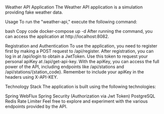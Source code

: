 Weather API Application
The Weather API application is a simulation providing fake weather data.

Usage
To run the "weather-api," execute the following command:

bash
Copy code
docker-compose up -d
After running the command, you can access the application at http://localhost:8082.

Registration and Authentication
To use the application, you need to register first by making a POST request to /api/register. After registration, you can log in at /api/login to obtain a JwtToken. Use this token to request your personal apiKey at /api/get-api-key. With the apiKey, you can access the full power of the API, including endpoints like /api/stations and /api/stations/{station_code}. Remember to include your apiKey in the headers using X-API-KEY.

Technology Stack
The application is built using the following technologies:

Spring WebFlux
Spring Security (Authorization via Jwt Token)
PostgreSQL
Redis
Rate Limiter
Feel free to explore and experiment with the various endpoints provided by the API.
